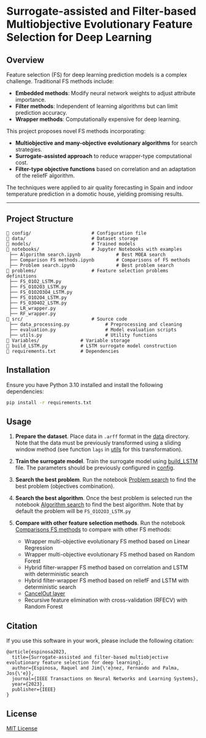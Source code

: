 # Surrogate-assisted and Filter-based Multiobjective Evolutionary Feature Selection for Deep Learning

## Overview
Feature selection (FS) for deep learning prediction models is a complex challenge. Traditional FS methods include:
- **Embedded methods**: Modify neural network weights to adjust attribute importance.
- **Filter methods**: Independent of learning algorithms but can limit prediction accuracy.
- **Wrapper methods**: Computationally expensive for deep learning.

This project proposes novel FS methods incorporating:
- **Multiobjective and many-objective evolutionary algorithms** for search strategies.
- **Surrogate-assisted approach** to reduce wrapper-type computational cost.
- **Filter-type objective functions** based on correlation and an adaptation of the reliefF algorithm.

The techniques were applied to air quality forecasting in Spain and indoor temperature prediction in a domotic house, yielding promising results.

---

## Project Structure
```plaintext
📂 config/                      # Configuration file
📂 data/                        # Dataset storage
📂 models/                      # Trained models
📂 notebooks/                   # Jupyter Notebooks with examples
 ├── Algorithm search.ipynb             # Best MOEA search
 ├── Comparison FS methods.ipynb        # Comparisons of FS methods
 ├── Problem search.ipynb               # Best problem search
📂 problems/                    # Feature selection problems definitions
 ├── FS_O1O2_LSTM.py
 ├── FS_O1O2O3_LSTM.py
 ├── FS_O1O2O3O4_LSTM.py
 ├── FS_O1O2O4_LSTM.py
 ├── FS_O3O4O2_LSTM.py
 ├── LR_wrapper.py
 ├── RF_wrapper.py
📂 src/                         # Source code
 ├── data_processing.py             # Preprocessing and cleaning
 ├── evaluation.py                  # Model evaluation scripts
 ├── utils.py                       # Utility functions
📂 Variables/               # Variable storage
📜 build_LSTM.py            # LSTM surrogate model construction
📜 requirements.txt         # Dependencies
```

## Installation
Ensure you have Python 3.10 installed and install the following dependencies:
```sh
pip install -r requirements.txt
```


## Usage
1. **Prepare the dataset**. Place data in `.arff` format in the [data](/data/) directory. Note that the data must be previously transformed using a sliding window method (see function `lags` in [utils](/src/utils.py) for this transformation).
2. **Train the surrogate model**. Train the surrogate model using [build_LSTM](/build_LSTM.py) file. The parameters should be previously configured in [config](/config/config.py).
3. **Search the best problem**. Run the notebook [Problem search](/notebooks/Problem%20search.ipynb) to find the best problem (objectives combination).
4. **Search the best algorithm**. Once the best problem is selected run the notebook [Algorithm search](/notebooks/Algorithm%20search.ipynb) to find the best algorithm. Note that by default the problem will be `FS_O1O2O3_LSTM.py`
5. **Compare with other feature selection methods**. Run the notebook [Comparisons FS methods](/notebooks/Comparisons%20FS%20methods.ipynb) to compare with other FS methods:

    - Wrapper multi-objective evolutionary FS method based on Linear Regression
    - Wrapper multi-objective evolutionary FS method based on Random Forest
    - Hybrid filter-wrapper FS method based on correlation and LSTM with deterministic search
    - Hybrid filter-wrapper FS method based on reliefF and LSTM with deterministic search
    - [CancelOut layer](https://link.springer.com/chapter/10.1007/978-3-030-30484-3_6)
    - Recursive feature elimination with cross-validation (RFECV) with Random Forest

## Citation
If you use this software in your work, please include the following citation:
```
@article{espinosa2023,
  title={Surrogate-assisted and filter-based multiobjective evolutionary feature selection for deep learning},
  author={Espinosa, Raquel and Jim{\'e}nez, Fernando and Palma, Jos{\'e}},
  journal={IEEE Transactions on Neural Networks and Learning Systems},
  year={2023},
  publisher={IEEE}
}
```

## License
[MIT License](/LICENSE)

